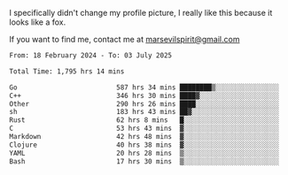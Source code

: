 I specifically didn't change my profile picture, I really like this because it looks like a fox.

If you want to find me, contact me at marsevilspirit@gmail.com

<!--START_SECTION:waka-->

```txt
From: 18 February 2024 - To: 03 July 2025

Total Time: 1,795 hrs 14 mins

Go                         587 hrs 34 mins ████████▒░░░░░░░░░░░░░░░░   32.73 %
C++                        346 hrs 30 mins ████▓░░░░░░░░░░░░░░░░░░░░   19.30 %
Other                      290 hrs 26 mins ████░░░░░░░░░░░░░░░░░░░░░   16.18 %
sh                         183 hrs 43 mins ██▓░░░░░░░░░░░░░░░░░░░░░░   10.23 %
Rust                       62 hrs 8 mins   █░░░░░░░░░░░░░░░░░░░░░░░░   03.46 %
C                          53 hrs 43 mins  ▓░░░░░░░░░░░░░░░░░░░░░░░░   02.99 %
Markdown                   42 hrs 48 mins  ▓░░░░░░░░░░░░░░░░░░░░░░░░   02.38 %
Clojure                    40 hrs 38 mins  ▓░░░░░░░░░░░░░░░░░░░░░░░░   02.26 %
YAML                       20 hrs 28 mins  ▒░░░░░░░░░░░░░░░░░░░░░░░░   01.14 %
Bash                       17 hrs 30 mins  ▒░░░░░░░░░░░░░░░░░░░░░░░░   00.98 %
```

<!--END_SECTION:waka-->
